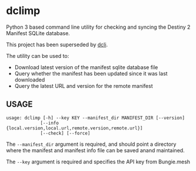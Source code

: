 # dclimp
Python 3 based command line utility for checking and syncing the Destiny 2 Manifest SQLite database.

This project has been superseded by [dcli](https://github.com/mikechambers/dcli).

The utility can be used to:

* Download latest version of the manifest sqlite database file
* Query whether the manifest has been updated since it was last downloaded
* Query the latest URL and version for the remote manifest

## USAGE
```
usage: dclimp [-h] --key KEY --manifest_dir MANIFEST_DIR [--version]
             [--info {local.version,local.url,remote.version,remote.url}]
             [--check] [--force]
```

The `--manifest_dir` argument is required, and should point a directory where the manifest and manifest info file can be saved anand maintained.

The `--key` argument is required and specifies the API key from Bungie.mesh
